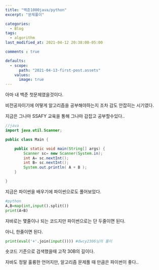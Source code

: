 ```yaml
---
title: "백준1000java/python"
excerpt: "문제풀이"

categories:
  - Blog
tags:
  - algorithm
last_modified_at: 2021-04-12 20:38:00-05:00

comments : true

defaults:
  - scope:
      path: "2021-04-13-first-post.assets"
    values:
      image: true
---
```

아마 내 백준 첫문제였을것이다.

비전공자이기에 어떻게 알고리즘을 공부해야하는지 조차 감도 안잡히는 시기였다.

지금은 그나마 SSAFY 교육을 통해 그나마 감잡고 공부할수있다.. 

```java
//java
import java.util.Scanner;

public class Main {

	public static void main(String[] args) {
		Scanner sc= new Scanner(System.in);
		int A= sc.nextInt();
		int B= sc.nextInt();
		System.out.println( A + B );
	}

}
```

지금은 파이썬을 배우기에 파이썬으로도 풀어보았다.

```python
#python
A,B=map(int,input().split())
print(A+B)
```

자바로는 몇줄이나 되는 코드지만 파이썬으로는 단 두줄이면 된다.

아니, 한줄이면 된다.

```python
print(eval('+'.join(input()))) #dwcy2306님의 풀이
```

숏코드 기준으로 검색했을때 고작 30B의 길이다.

자바도 정말 훌륭한 언어지만, 알고리즘 문제풀 때 만큼은 파이썬이 좋다..